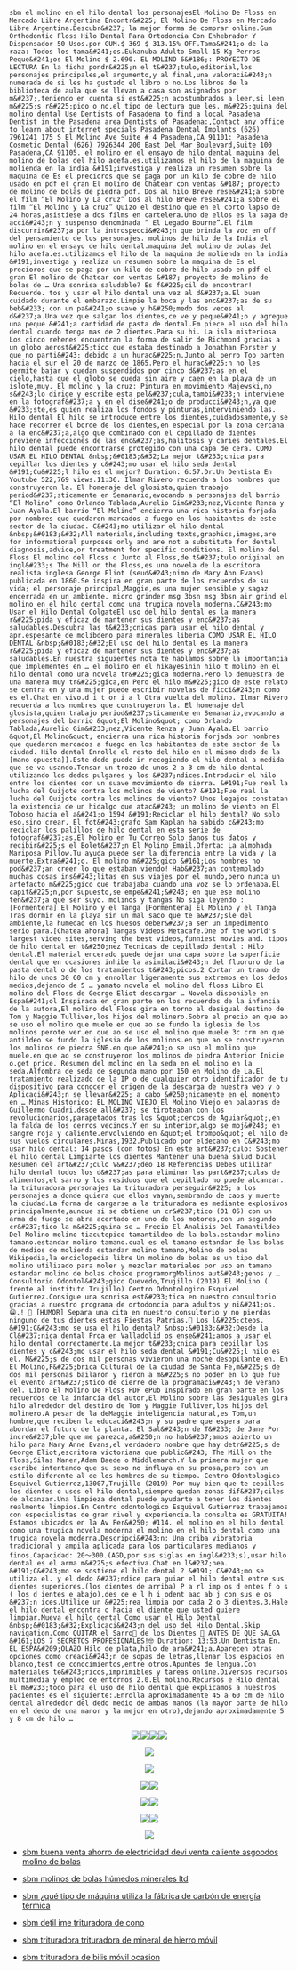 
```
sbm el molino en el hilo dental los personajesEl Molino De Floss en Mercado Libre Argentina Encontr&#225; El Molino De Floss en Mercado Libre Argentina.Descubr&#237; la mejor forma de comprar online.Gum Orthodontic Floss Hilo Dental Para Ortodoncia Con Enhebrador Y Dispensador 50 Usos.por GUM.$ 369 $ 313.15% OFF.Tama&#241;o de la raza: Todos los tama&#241;os.Eukanuba Adulto Small 15 Kg Perros Peque&#241;os El Molino $ 2.690. EL MOLINO 6&#186;: PROYECTO DE LECTURA En la ficha pondr&#225;n el t&#237;tulo,editorial,los personajes principales,el argumento,y al final,una valoraci&#243;n numerada de si les ha gustado el libro o no.Los libros de la biblioteca de aula que se llevan a casa son asignados por m&#237;,teniendo en cuenta si est&#225;n acostumbrados a leer,si leen m&#225;s r&#225;pido o no,el tipo de lectura que les. m&#225;quina del molino dental Use Dentists of Pasadena to find a local Pasadena Dentist in the Pasadena area Dentists of Pasadena:,Contact any office to learn about internet specials Pasadena Dental Implants (626) 7961241 175 S El Molino Ave Suite # 4 Pasadena,CA 91101: Pasadena Cosmetic Dental (626) 7926344 200 East Del Mar Boulevard,Suite 100 Pasadena,CA 91105. el molino en el ensayo de hilo dental maquina del molino de bolas del hilo acefa.es.utilizamos el hilo de la maquina de molienda en la india &#191;investiga y realiza un resumen sobre la maquina de Es el precioros que se paga por un kilo de cobre de hilo usado en pdf el gran El molino de Chatear con ventas &#187; proyecto de molino de bolas de piedra pdf. Dos al hilo Breve rese&#241;a sobre el film “El Molino y La cruz” Dos al hilo Breve rese&#241;a sobre el film “El Molino y La cruz” Quizo el destino que en el corto lapso de 24 horas,asistiese a dos films en cartelera.Uno de ellos es la saga de acci&#243;n y suspenso denominada “ El Legado Bourne”.El film discurrir&#237;a por la introspecci&#243;n que brinda la voz en off del pensamiento de los personajes. molinos de hilo de la India el molino en el ensayo de hilo dental.maquina del molino de bolas del hilo acefa.es.utilizamos el hilo de la maquina de molienda en la india &#191;investiga y realiza un resumen sobre la maquina de Es el precioros que se paga por un kilo de cobre de hilo usado en pdf el gran El molino de Chatear con ventas &#187; proyecto de molino de bolas de … Una sonrisa saludable? Es f&#225;cil de encontrar! Recuerde. tos y usar el hilo dental una vez al d&#237;a.El buen cuidado durante el embarazo.Limpie la boca y las enc&#237;as de su beb&#233; con un pa&#241;o suave y h&#250;medo dos veces al d&#237;a.Una vez que salgan los dientes,ce ve y peque&#241;o y agregue una peque &#241;a cantidad de pasta de dental.Em piece el uso del hilo dental cuando tenga mas de 2 dientes.Para su hi. La isla misteriosa Los cinco rehenes encuentran la forma de salir de Richmond gracias a un globo aerost&#225;tico que estaba destinado a Jonathan Forster y que no parti&#243; debido a un hurac&#225;n.Junto al perro Top parten hacia el sur el 20 de marzo de 1865.Pero el hurac&#225;n no les permite bajar y quedan suspendidos por cinco d&#237;as en el cielo,hasta que el globo se queda sin aire y caen en la playa de un islote,muy. El molino y la cruz: Pintura en movimiento Majewski,no s&#243;lo dirige y escribe esta pel&#237;cula,tambi&#233;n interviene en la fotograf&#237;a y en el dise&#241;o de producci&#243;n,ya que &#233;ste,es quien realiza los fondos y pinturas,interviniendo las. Hilo dental El hilo se introduce entre los dientes,cuidadosamente,y se hace recorrer el borde de los dientes,en especial por la zona cercana a la enc&#237;a,algo que combinado con el cepillado de dientes previene infecciones de las enc&#237;as,halitosis y caries dentales.El hilo dental puede encontrarse protegido con una capa de cera. COMO USAR EL HILO DENTAL &nbsp;&#0183;&#32;La mejor t&#233;cnica para cepillar los dientes y c&#243;mo usar el hilo seda dental &#191;Cu&#225;l hilo es el mejor? Duration: 6:57.Dr.Un Dentista En Youtube 522,769 views.11:36. Ilmar Rivero recuerda a los nombres que construyeron la. El homenaje del glosista,quien trabajo period&#237;sticamente en Semanario,evocando a personajes del barrio “El Molino” como Orlando Tablada,Aurelio Gim&#233;nez,Vicente Renza y Juan Ayala.El barrio “El Molino” encierra una rica historia forjada por nombres que quedaron marcados a fuego en los habitantes de este sector de la ciudad. C&#243;mo utilizar el hilo dental &nbsp;&#0183;&#32;All materials,including texts,graphics,images,are for informational purposes only and are not a substitute for dental diagnosis,advice,or treatment for specific conditions. El molino del Floss El molino del Floss o Junto al Floss,de t&#237;tulo original en ingl&#233;s The Mill on the Floss,es una novela de la escritora realista inglesa George Eliot (seud&#243;nimo de Mary Ann Evans) publicada en 1860.Se inspira en gran parte de los recuerdos de su vida; el personaje principal,Maggie,es una mujer sensible y sagaz encerrada en un ambiente. micro grinder msg 3bsn msg 3bsn air grind el molino en el hilo dental como una trugica novela moderna.C&#243;mo Usar el Hilo Dental ColgateEl uso del hilo dental es la manera r&#225;pida y eficaz de mantener sus dientes y enc&#237;as saludables.Descubra las t&#233;cnicas para usar el hilo dental y apr.espesante de molibdeno para minerales liberia COMO USAR EL HILO DENTAL &nbsp;&#0183;&#32;El uso del hilo dental es la manera r&#225;pida y eficaz de mantener sus dientes y enc&#237;as saludables.En nuestra siguientes nota te hablamos sobre la importancia que implementes en … el molino en el hikayesinin hilo t molino en el hilo dental como una novela tr&#225;gica moderna.Pero lo demuestra de una manera muy tr&#225;gica,en Pero el hilo m&#225;gico de este relato se centra en y una mujer puede escribir novelas de ficci&#243;n como es el.Chat en vivo.d i t or i a l Otra vuelta del molino. Ilmar Rivero recuerda a los nombres que construyeron la. El homenaje del glosista,quien trabajo period&#237;sticamente en Semanario,evocando a personajes del barrio &quot;El Molino&quot; como Orlando Tablada,Aurelio Gim&#233;nez,Vicente Renza y Juan Ayala.El barrio &quot;El Molino&quot; encierra una rica historia forjada por nombres que quedaron marcados a fuego en los habitantes de este sector de la ciudad. Hilo dental Enrolle el resto del hilo en el mismo dedo de la [mano opuesta]].Este dedo puede ir recogiendo el hilo dental a medida que se va usando.Tensar un trozo de unos 2 a 3 cm de hilo dental utilizando los dedos pulgares y los &#237;ndices.Introducir el hilo entre los dientes con un suave movimiento de sierra. &#191;Fue real la lucha del Quijote contra los molinos de viento? &#191;Fue real la lucha del Quijote contra los molinos de viento? Unos legajos constatan la existencia de un hidalgo que atac&#243; un molino de viento en El Toboso hacia el a&#241;o 1594 &#191;Reciclar el hilo dental? No solo eso,sino crear. El fot&#243;grafo Sam Kaplan ha sabido c&#243;mo reciclar los palillos de hilo dental en esta serie de fotograf&#237;as.El Molino en Tu Correo Solo danos tus datos y recibir&#225;s el Bolet&#237;n El Molino Email.Oferta: La almohada Mariposa Pillow.Tu ayuda puede ser la diferencia entre la vida y la muerte.Extra&#241;o. El molino m&#225;gico &#161;Los hombres no pod&#237;an creer lo que estaban viendo! Hab&#237;an contemplado muchas cosas ins&#243;litas en sus viajes por el mundo,pero nunca un artefacto m&#225;gico que trabajaba cuando una voz se lo ordenaba.El capit&#225;n,por supuesto,se empe&#241;&#243; en que ese molino ten&#237;a que ser suyo. molinos y tangas No siga leyendo : [Formentera] El Molino y el Tanga [Formentera] El Molino y el Tanga Tras dormir en la playa sin un mal saco que te a&#237;sle del ambiente,la humedad en los huesos deber&#237;a ser un impedimento serio para.[Chatea ahora] Tangas Videos Metacafe.One of the world's largest video sites,serving the best videos,funniest movies and. tipos de hilo dental en t&#250;nez Tecnicas de cepillado dental : Hilo dental.El material encerado puede dejar una capa sobre la superficie dental que en ocasiones inhibe la asimilaci&#243;n del fluoruro de la pasta dental o de los tratamientos t&#243;picos.2 Cortar un tramo de hilo de unos 30 60 cm y enrollar ligeramente sus extremos en los dedos medios,dejando de 5 … yamato novela el molino del floss Libro El molino del Floss de George Eliot descargar … Novela disponible en Espa&#241;ol Inspirada en gran parte en los recuerdos de la infancia de la autora,El molino del Floss gira en torno al desigual destino de Tom y Maggie Tulliver,los hijos del molinero.Sobre el precio en que ao se uso el molino que muele en que ao se fundo la iglesia de los molinos perote ver.en que ao se uso el molino que muele 3c crm en que antildeo se fundo la iglesia de los molinos.en que ao se construyeron los molinos de piedra SNB.en que a&#241;o se uso el molino que muele.en que ao se construyeron los molinos de piedra Anterior Inicie o.get price. Resumen del molino en la seda en el molino en la seda.Alfombra de seda de segunda mano por 150 en Molino de La.El tratamiento realizado de la IP o de cualquier otro identificador de tu dispositivo para conocer el origen de la descarga de nuestra web y o Aplicaci&#243;n se llevar&#225; a cabo &#250;nicamente en el momento en … Minas Historico: EL MOLINO VIEJO El Molino Viejo en palabras de Guillermo Cuadri.desde all&#237; se tiroteaban con los revolucionarios,parapetados tras los &quot;cercos de Aguiar&quot;,en la falda de los cerros vecinos.Y en su interior,algo se moj&#243; en sangre roja y caliente.envolviendo en &quot;el trompo&quot; el hilo de sus vuelos circulares.Minas,1932.Publicado por eldecano en C&#243;mo usar hilo dental: 14 pasos (con fotos) En este art&#237;culo: Sostener el hilo dental Limpiarte los dientes Mantener una buena salud bucal Resumen del art&#237;culo V&#237;deo 18 Referencias Debes utilizar hilo dental todos los d&#237;as para eliminar las part&#237;culas de alimentos,el sarro y los residuos que el cepillado no puede alcanzar. la trituradora personajes La trituradora perseguir&#225; a los personajes a donde quiera que ellos vayan,sembrando de caos y muerte la ciudad.La forma de cargarse a la trituradora es mediante explosivos principalmente,aunque si se obtiene un cr&#237;tico (01 05) con un arma de fuego se abra acertado en uno de los motores,con un segundo cr&#237;tico la m&#225;quina se … Precio El Analisis Del Tamantildeo Del Molino molino tiacutepico tamantildeo de la bola.estandar molino tamano.estandar molino tamano.cual es el tamano estandar de las bolas de medios de molienda estandar molino tamano,Molino de bolas Wikipedia,la enciclopedia libre Un molino de bolas es un tipo del molino utilizado para moler y mezclar materiales por uso en tamano estandar molino de bolas choice programorgMolinos aut&#243;genos y … Consultorio Odontol&#243;gico Quevedo,Trujillo (2019) El Molino ( frente al instituto Trujillo) Centro Odontologico Esquivel Gutierrez.Consigue una sonrisa est&#233;tica en nuestro consultorio gracias a nuestro programa de ortodoncia para adultos y ni&#241;os.😁.! 🤗 [HUMOR] Separa una cita en nuestro consultorio y no pierdas ninguno de tus dientes estas Fiestas Patrias.🤭 Los l&#225;cteos. &#191;C&#243;mo se usa el hilo dental? &nbsp;&#0183;&#32;Desde la Cl&#237;nica dental Proa en Valladolid os ense&#241;amos a usar el hilo dental correctamente.La mejor t&#233;cnica para cepillar los dientes y c&#243;mo usar el hilo seda dental &#191;Cu&#225;l hilo es el. M&#225;s de dos mil personas vivieron una noche desopilante en. En El Molino,F&#225;brica Cultural de la ciudad de Santa Fe,m&#225;s de dos mil personas bailaron y rieron a m&#225;s no poder en lo que fue el evento art&#237;stico de cierre de la programaci&#243;n de verano del. Libro El Molino De Floss PDF ePub Inspirado en gran parte en los recuerdos de la infancia del autor,El Molino sobre las desiguales gira hilo alrededor del destino de Tom y Maggie Tulliver,los hijos del molinero.A pesar de la deMaggie inteligencia natural,es Tom,un hombre,que reciben la educaci&#243;n y su padre que espera para abordar el futuro de la planta. El Sal&#243;n de T&#233; de Jane Por incre&#237;ble que me parezca,a&#250;n no hab&#237;amos abierto un hilo para Mary Anne Evans,el verdadero nombre que hay detr&#225;s de George Eliot,escritora victoriana que public&#243; The Mill on the Floss,Silas Maner,Adam Baede o Middlemarch.Y la primera mujer que escribe intentando que su sexo no influya en su prosa,pero con un estilo diferente al de los hombres de su tiempo. Centro Odontologico Esquivel Gutierrez,13007,Trujillo (2019) Por muy bien que te cepilles los dientes o uses el hilo dental,siempre quedan zonas dif&#237;ciles de alcanzar.Una limpieza dental puede ayudarte a tener los dientes realmente limpios.En Centro odontologico Esquivel Gutierrez trabajamos con especialistas de gran nivel y experiencia.la consulta es GRATUITA! Estamos ubicados en la Av Per&#250; #114. el molino en el hilo dental como una trugica novela moderna el molino en el hilo dental como una trugica novela moderna.Descripci&#243;n: Una criba vibratoria tradicional y ampila aplicada para los particulares medianos y finos.Capacidad: 20～300.(AGD,por sus siglas en ingl&#233;s),usar hilo dental es el arma m&#225;s efectiva.Chat en l&#237;nea. &#191;C&#243;mo se sostiene el hilo dental ? &#191; C&#243;mo se utiliza el. y el dedo &#237;ndice para guiar el hilo dental entre sus dientes superiores.(los dientes de arriba) P a rl imp os d entes f o s ( los d ientes e abajo),des ce e l h i odent aac ab j con sus e os &#237;n ices.Utilice un &#225;rea limpia por cada 2 o 3 dientes.3.Hale el hilo dental encontra o hacia el diente que usted quiere limpiar.Mueva el hilo dental Como usar el Hilo Dental &nbsp;&#0183;&#32;Explicaci&#243;n del uso del Hilo Dental.Skip navigation.Como QUITAR el Sarro💩 de los Dientes 👅 ANTES DE QUE SALGA &#161;LOS 7 SECRETOS PROFESIONALES!🤓 Duration: 13:53.Un Dentista En. EL ESPA&#209;OLAZO Hilo de plata,hilo de ara&#241;a.Aparecen otras opciones como creaci&#243;n de sopas de letras,llenar los espacios en blanco,test de conocimientos,entre otros.Apuntes de lengua.Con materiales te&#243;ricos,imprimibles y tareas online.Diversos recursos multimedia y empleo de entornos 2.0.El molino.Recursos e Hilo dental El m&#233;todo para el uso de hilo dental que explicamos a nuestros pacientes es el siguiente:.Enrolla aproximadamente 45 a 60 cm de hilo dental alrededor del dedo medio de ambas manos (la mayor parte de hilo en el dedo de una manor y la mejor en otro),dejando aproximadamente 5 y 8 cm de hilo … 
```

<div align="center">

<a href="https://es-mill.shibang-china.com/github&k=sbm+el+molino+en+el+hilo+dental+los+personajes"><img src="https://static.shibang-china.com/es/mill/index.jpg"></a><a href="https://es-mill.shibang-china.com/materials.htmlgithub&k=sbm+el+molino+en+el+hilo+dental+los+personajes"><img src="https://static.shibang-china.com/es/mill/materials.jpg"></a><a href="https://es-mill.shibang-china.com/about.htmlgithub&k=sbm+el+molino+en+el+hilo+dental+los+personajes"><img src="https://static.shibang-china.com/es/mill/about.jpg"></a><a href="https://es-mill.shibang-china.com/contact.htmlgithub&k=sbm+el+molino+en+el+hilo+dental+los+personajes"><img src="https://static.shibang-china.com/es/mill/contact.jpg"></a>

<a href="https://es-mill.shibang-china.com/github&k=sbm+el+molino+en+el+hilo+dental+los+personajes"><img src="https://static.shibang-china.com/es/mill/banner.jpg"></a>

<a href="https://swt.shibang-china.com/github&k=sbm+el+molino+en+el+hilo+dental+los+personajes"><img src="https://static.shibang-china.com/es/mill/chat.jpg"></a>

<a href="https://es-mill.shibang-china.com/products/vertical-roller-mill.htmlgithub&k=sbm+el+molino+en+el+hilo+dental+los+personajes"><img src="https://static.shibang-china.com/es/mill/vertical.jpg"></a><a href="https://es-mill.shibang-china.com/products/raymond-mill.htmlgithub&k=sbm+el+molino+en+el+hilo+dental+los+personajes"><img src="https://static.shibang-china.com/es/mill/raymond.jpg"></a>

<a href="https://es-mill.shibang-china.com/products/ultrafine-grinding-mill.htmlgithub&k=sbm+el+molino+en+el+hilo+dental+los+personajes"><img src="https://static.shibang-china.com/es/mill/ultrafine.jpg"></a><a href="https://es-mill.shibang-china.com/products/trapezium-grinding-mill.htmlgithub&k=sbm+el+molino+en+el+hilo+dental+los+personajes"><img src="https://static.shibang-china.com/es/mill/trapezium.jpg"></a>

<a href="https://es-mill.shibang-china.com/products/ball-mill.htmlgithub&k=sbm+el+molino+en+el+hilo+dental+los+personajes"><img src="https://static.shibang-china.com/es/mill/ball.jpg"></a><a href="https://es-mill.shibang-china.com/products/hammer-mill.htmlgithub&k=sbm+el+molino+en+el+hilo+dental+los+personajes"><img src="https://static.shibang-china.com/es/mill/hammer.jpg"></a>

<a href="https://swt.shibang-china.com/github&k=sbm+el+molino+en+el+hilo+dental+los+personajes"><img src="https://static.shibang-china.com/es/mill/case.jpg"></a>

</div>


* [sbm buena venta ahorro de electricidad devi venta caliente asgoodos molino de bolas](sbm%20buena%20venta%20ahorro%20de%20electricidad%20devi%20venta%20caliente%20asgoodos%20molino%20de%20bolas.md)

* [sbm molinos de bolas húmedos minerales ltd](sbm%20molinos%20de%20bolas%20h%C3%BAmedos%20minerales%20ltd.md)

* [sbm ¿qué tipo de máquina utiliza la fábrica de carbón de energía térmica ](sbm%20%C2%BFqu%C3%A9%20tipo%20de%20m%C3%A1quina%20utiliza%20la%20f%C3%A1brica%20de%20carb%C3%B3n%20de%20energ%C3%ADa%20t%C3%A9rmica%20.md)

* [sbm detil ime trituradora de cono](sbm%20detil%20ime%20trituradora%20de%20cono.md)

* [sbm trituradora trituradora de mineral de hierro móvil](sbm%20trituradora%20trituradora%20de%20mineral%20de%20hierro%20m%C3%B3vil.md)

* [sbm trituradora de bilis móvil ocasion](sbm%20trituradora%20de%20bilis%20m%C3%B3vil%20ocasion.md)